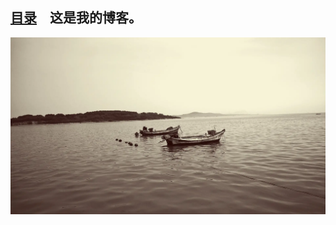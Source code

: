 <!-- 这是主页文件 -->


<link rel="shortcut icon" href="favicon.ico" type="image/x-icon" />
<link rel="bookmark"  href="favicon.ico"  type="image/x-icon"/>
<link rel="icon" href="favicon.ico" type="image/x-icon"/>


## [目录](catalogue.md)　这是我的博客。
![](images/Sea.webp)